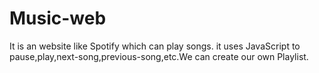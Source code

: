 # Music-web
It is an website like Spotify which can play songs. it uses JavaScript to pause,play,next-song,previous-song,etc.We can create our own Playlist. 
